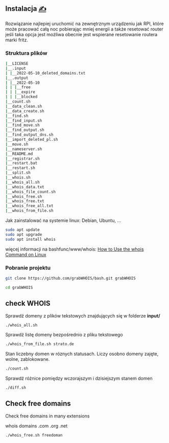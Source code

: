 
## Instalacja [<span style='font-size:20px;'>&#x270D;</span>](https://github.com/grabWHOIS/www/edit/main/DOCS/INSTALL.md)

Rozwiązanie najlepiej uruchomić na zewnętrznym urządzeniu jak RPI, które może pracować całą noc pobierając mniej energii
a także resetować router jeśli taka opcja jest możliwa obecnie jest wspierane resetowanie routera marki fritz.

### Struktura plików

```bash    
|__LICENSE
|__.input
| |__2022-05-10_deleted_domains.txt
|__.output
| |__2022-05-10
| | |__free
| | |__expire
| | |__blocked
|__count.sh
|__data_clean.sh
|__data_create.sh
|__find.sh
|__find_input.sh
|__find_move.sh
|__find_output.sh
|__find_output_dns.sh
|__import_deleted_pl.sh
|__move.sh
|__nameserver.sh
|__README.md
|__registrar.sh
|__restart.bat
|__restart.sh
|__split.sh
|__whois.sh
|__whois_all.sh
|__whois_data.txt
|__whois_file_count.sh
|__whois_free.sh
|__whois_free.txt
|__whois_free_all.txt
|__whois_from_file.sh
```


Jak zainstalować na systemie linux: Debian, Ubuntu, ...

```bash
sudo apt update
sudo apt upgrade
sudo apt install whois
```

więcej informacji na bashfunc/www/whois: [How to Use the whois Command on Linux](https://www.howtogeek.com/680086/how-to-use-the-whois-command-on-linux/)

### Pobranie projektu

```bash
git clone https://github.com/grabWHOIS/bash.git grabWHOIS
```

```bash
cd grabWHOIS
```

## check WHOIS

Sprawdź domeny z plików tekstowych znajdujących się w folderze **input/**
```bash
./whois_all.sh 
```

Sprawdź listę domeny bezpośrednio z pliku tekstowego
```bash
./whois_from_file.sh strato.de
```

Stan liczebny domen w róznych statusach. Liczy osobno domeny zajęte, wolne, zablokowane.
```bash
./count.sh
```

Sprawdź różnice pomiędzy wczorajszym i dzisiejszym stanem domen
```bash
./diff.sh
```


## Check free domains

Check free domains in many extensions

whois domains .com .org .net

```bash
./whois_free.sh freedoman
```


